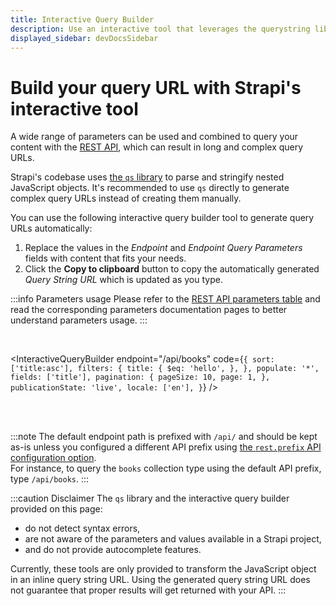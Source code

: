 ```yaml
---
title: Interactive Query Builder
description: Use an interactive tool that leverages the querystring library to build your query URL
displayed_sidebar: devDocsSidebar
---
```


# Build your query URL with Strapi's interactive tool

A wide range of parameters can be used and combined to query your content with the [REST API](/dev-docs/api/rest), which can result in long and complex query URLs.

Strapi's codebase uses [the `qs` library](https://github.com/ljharb/qs) to parse and stringify nested JavaScript objects. It's recommended to use `qs` directly to generate complex query URLs instead of creating them manually.

You can use the following interactive query builder tool to generate query URLs automatically:

1. Replace the values in the _Endpoint_ and _Endpoint Query Parameters_ fields with content that fits your needs.
2. Click the **Copy to clipboard** button to copy the automatically generated _Query String URL_ which is updated as you type.

:::info Parameters usage
Please refer to the [REST API parameters table](/dev-docs/api/rest/parameters) and read the corresponding parameters documentation pages to better understand parameters usage.
:::

<br />

<InteractiveQueryBuilder
  endpoint="/api/books"
  code={`
{
  sort: ['title:asc'],
  filters: {
    title: {
      $eq: 'hello',
    },
  },
  populate: '*',
  fields: ['title'],
  pagination: {
    pageSize: 10,
    page: 1,
  },
  publicationState: 'live',
  locale: ['en'],
}
  `}
/>

<br />
 
<br />

:::note
The default endpoint path is prefixed with `/api/` and should be kept as-is unless you configured a different API prefix using [the `rest.prefix` API configuration option](/dev-docs/configurations/api).<br/> For instance, to query the `books` collection type using the default API prefix, type `/api/books`.
:::

:::caution Disclaimer
The `qs` library and the interactive query builder provided on this page:
- do not detect syntax errors,
- are not aware of the parameters and values available in a Strapi project,
- and do not provide autocomplete features.

Currently, these tools are only provided to transform the JavaScript object in an inline query string URL. Using the generated query string URL does not guarantee that proper results will get returned with your API.
:::
